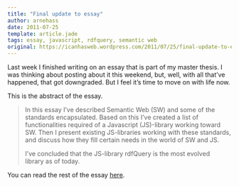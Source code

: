 ```yaml
---
title: "Final update to essay"
author: arnehass
date: 2011-07-25
template: article.jade
tags: essay, javascript, rdfquery, semantic web
original: https://icanhasweb.wordpress.com/2011/07/25/final-update-to-essay/
---
```


<p>Last week I finished writing on an essay that is part of my master thesis. I was thinking about posting about it this weekend, but, well, with all that’ve happened, that got downgraded. But I feel it’s time to move on with life now.</p>
<p>This is the abstract of the essay.</p>
<blockquote><p>In this essay I’ve described Semantic Web (SW) and some of the standards&nbsp;encapsulated. Based on this I’ve created a list of functionalities required of&nbsp;a Javascript (JS)-library working toward SW. Then I present existing JS-libraries working with these standards, and discuss how they fill certain needs&nbsp;in the world of SW and JS.</p>
<p>I’ve concluded that the JS-library rdfQuery is the most evolved library&nbsp;as of today.</p></blockquote>
<p>You can read the rest of the essay <a href="http://folk.uio.no/arnehass/master/essay.pdf">here</a>.</p>